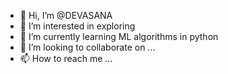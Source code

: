 - 👋 Hi, I’m @DEVASANA
- 👀 I’m interested in exploring
- 🌱 I’m currently learning ML algorithms in python
- 💞️ I’m looking to collaborate on ...
- 📫 How to reach me ...

<!---
DEVASANA/DEVASANA is a ✨ special ✨ repository because its `README.md` (this file) appears on your GitHub profile.
You can click the Preview link to take a look at your changes.
--->
